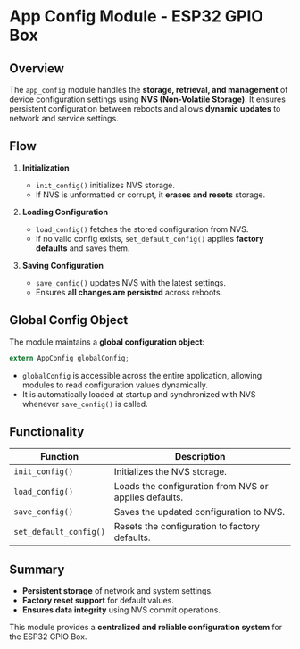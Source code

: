 # App Config Module - ESP32 GPIO Box

## Overview
The `app_config` module handles the **storage, retrieval, and management** of device configuration settings using **NVS (Non-Volatile Storage)**. It ensures persistent configuration between reboots and allows **dynamic updates** to network and service settings.

## Flow

1. **Initialization**
   - `init_config()` initializes NVS storage.
   - If NVS is unformatted or corrupt, it **erases and resets** storage.

2. **Loading Configuration**
   - `load_config()` fetches the stored configuration from NVS.
   - If no valid config exists, `set_default_config()` applies **factory defaults** and saves them.

3. **Saving Configuration**
   - `save_config()` updates NVS with the latest settings.
   - Ensures **all changes are persisted** across reboots.

## Global Config Object
The module maintains a **global configuration object**:

```c
extern AppConfig globalConfig; 
```
- `globalConfig` is accessible across the entire application, allowing modules to read configuration values dynamically.
- It is automatically loaded at startup and synchronized with NVS whenever `save_config()` is called.


## Functionality

| **Function**          | **Description** |
|----------------------|----------------|
| `init_config()`      | Initializes the NVS storage. |
| `load_config()`      | Loads the configuration from NVS or applies defaults. |
| `save_config()`      | Saves the updated configuration to NVS. |
| `set_default_config()` | Resets the configuration to factory defaults. |

## Summary
- **Persistent storage** of network and system settings.
- **Factory reset support** for default values.
- **Ensures data integrity** using NVS commit operations.

This module provides a **centralized and reliable configuration system** for the ESP32 GPIO Box.
